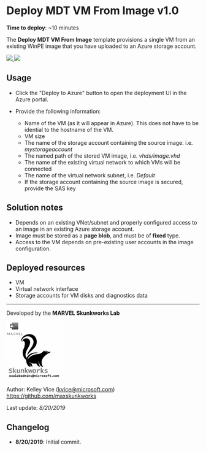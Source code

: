 ﻿# Deploy MDT VM From Image v1.0

**Time to deploy**: ~10 minutes

The **Deploy MDT VM From Image** template provisions a single VM from an existing WinPE image that you have uploaded to an Azure storage account.

<a href="https://portal.azure.com/#create/Microsoft.Template/uri/https%3A%2F%2Fraw.githubusercontent.com%2Fmaxskunkworks%2Farm%2Fmaster%2FMDT-VM-from-image%2Fazuredeploy.json" target="_blank">
<img src="http://azuredeploy.net/deploybutton.png"/>
</a>
<a href="http://armviz.io/#/?load=https%3A%2F%2Fraw.githubusercontent.com%2Fmaxskunkworks%2Farm%2Fmaster%2FMDT-VM-from-image%2Fazuredeploy.json" target="_blank">
<img src="http://armviz.io/visualizebutton.png"/>
</a>

## Usage

+ Click the "Deploy to Azure" button to open the deployment UI in the Azure portal.
+ Provide the following information:

  + Name of the VM (as it will appear in Azure). This does not have to be idential to the hostname of the VM.
  + VM size
  + The name of the storage account containing the source image. i.e. _mystorageaccount_
  + The named path of the stored VM image, i.e. _vhds/image.vhd_
  + The name of the existing virtual network to which VMs will be connected
  + The name of the virtual network subnet, i.e. _Default_
  + If the storage account containing the source image is secured, provide the SAS key

## Solution notes

+ Depends on an existing VNet/subnet and properly configured access to an image in an existing Azure storage account.
+ Image must be stored as a **page blob**, and must be of **fixed** type.
+ Access to the VM depends on pre-existing user accounts in the image configuration.

## Deployed resources

+ VM
+ Virtual network interface
+ Storage accounts for VM disks and diagnostics data

___
Developed by the **MARVEL Skunkworks Lab**

![alt text](../common/images/maxskunkworkslogo-small.jpg "MARVEL Skunkworks")

Author: Kelley Vice (kvice@microsoft.com)  
https://github.com/maxskunkworks

Last update: _8/20/2019_

## Changelog

+ **8/20/2019**:  Initial commit.
